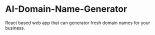 # AI-Domain-Name-Generator
React based web app that can generator fresh domain names for your business.

